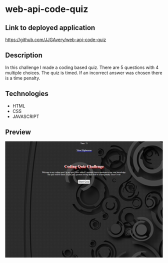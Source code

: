 # web-api-code-quiz

## **Link to deployed application**
https://github.com/JJGAvery/web-api-code-quiz

## **Description**  
In this challenge I made a coding based quiz. There are 5 questions with 4 multiple choices. The quiz is timed. If an incorrect answer was chosen there is a time penalty. 

## **Technologies**
- HTML
- CSS
- JAVASCRIPT

## **Preview**
![Web Api Code Quiz](./assets/images/web-api-code-quiz-screenshot.png) 